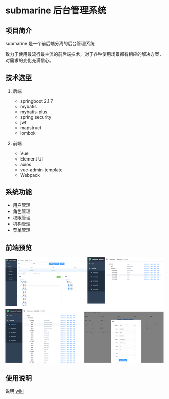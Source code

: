 # submarine 后台管理系统

## 项目简介

submarine 是一个前后端分离的后台管理系统

致力于使用最流行最主流的前后端技术，对于各种使用场景都有相应的解决方案，对需求的变化充满信心。

## 技术选型

1. 后端

    - springboot 2.1.7
    - mybatis
    - mybatis-plus
    - spring security
    - jwt
    - mapstruct
    - lombok

2. 前端

    - Vue
    - Element UI
    - axios
    - vue-admin-template
    - Webpack

## 系统功能

- 用户管理
- 角色管理
- 权限管理
- 机构管理
- 菜单管理

## 前端预览

![rbac](./doc/images/rbac.jpg)

## 使用说明

说明 [wiki](https://github.com/GoldSubmarine/submarine-admin-backend/wiki)